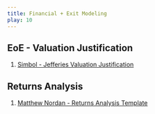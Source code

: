 ```yaml
---
title: Financial + Exit Modeling
play: 10
---
```


## EoE - Valuation Justification

  01. [Simbol - Jefferies Valuation Justification](01-simbol-jefferies-valuation-justification.pdf)

## Returns Analysis

  01. [Matthew Nordan - Returns Analysis Template](01-matthew-nordan-returns-analysis-template.xls)

